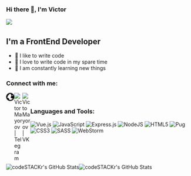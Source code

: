 ### Hi there 👋, I'm Victor

![](https://komarev.com/ghpvc/?username=webm0fe&color=blueviolet&style=plastic)

## I'm a FrontEnd Developer
- 💪 I like to write code
- 🎉 I love to write code in my spare time
- 🥅 I am constantly learning new things

### Connect with me:

[<img align="left" alt="kitme.ru" width="22px" src="https://raw.githubusercontent.com/iconic/open-iconic/master/svg/globe.svg" />][website]
[<img align="left" alt="VictorMayorov | Telegram" width="22px" src="https://cdn.jsdelivr.net/npm/simple-icons@v3/icons/telegram.svg" />][telegram]
[<img align="left" alt="VictoMayorov | VK" width="22px" src="https://cdn.jsdelivr.net/npm/simple-icons@v3/icons/vk.svg" />][vk]

<br />

### Languages and Tools:

![Vue.js](https://img.shields.io/badge/vuejs-%2335495e.svg?style=for-the-badge&logo=vuedotjs&logoColor=%234FC08D)
![JavaScript](https://img.shields.io/badge/javascript-%23323330.svg?style=for-the-badge&logo=javascript&logoColor=%23F7DF1E)
![Express.js](https://img.shields.io/badge/express.js-%23404d59.svg?style=for-the-badge&logo=express&logoColor=%2361DAFB)
![NodeJS](https://img.shields.io/badge/node.js-6DA55F?style=for-the-badge&logo=node.js&logoColor=white)
![HTML5](https://img.shields.io/badge/html5-%23E34F26.svg?style=for-the-badge&logo=html5&logoColor=white)
![Pug](https://img.shields.io/badge/Pug-FFF?style=for-the-badge&logo=pug&logoColor=A86454)
![CSS3](https://img.shields.io/badge/css3-%231572B6.svg?style=for-the-badge&logo=css3&logoColor=white)
![SASS](https://img.shields.io/badge/SASS-hotpink.svg?style=for-the-badge&logo=SASS&logoColor=white)
![WebStorm](https://img.shields.io/badge/webstorm-143?style=for-the-badge&logo=webstorm&logoColor=white&color=black)


<br />
<br />
<br />
<br />

<img align="left" alt="codeSTACKr's GitHub Stats" src="https://github-readme-stats.vercel.app/api?username=webm0fe&show_icons=true" />
<img align="left" alt="codeSTACKr's GitHub Stats" src="https://github-readme-stats.vercel.app/api/top-langs/?username=webm0fe&langs_count=8&layout=compact" />

[website]: https://kitme.ru/
[vk]: https://vk.com/victor.mayorov
[telegram]: https://t.me/webm0fe
